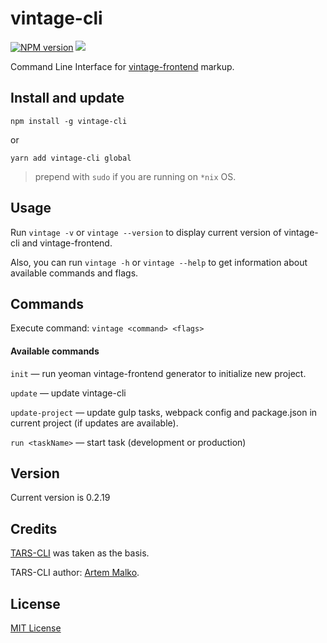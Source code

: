 # vintage-cli

[![NPM version][npm-image]][npm-url]
![][license-url]

Command Line Interface for [vintage-frontend](https://github.com/Vintage-web-production/generator-vintage-frontend) markup.

## Install and update ##

`npm install -g vintage-cli`

or

`yarn add vintage-cli global`

> prepend with `sudo` if you are running on `*nix` OS.

## Usage ##

Run `vintage -v` or `vintage --version` to display current version of vintage-cli and vintage-frontend.

Also, you can run `vintage -h` or `vintage --help` to get information about available commands and flags.

## Commands ##

Execute command: `vintage <command> <flags>`

#### Available commands ####

`init` — run yeoman vintage-frontend generator to initialize new project.

`update` — update vintage-cli

`update-project` — update gulp tasks, webpack config and package.json in current project (if updates are available).

`run <taskName>` — start task (development or production)


## Version ##

Current version is 0.2.19

## Credits ##

[TARS-CLI](https://github.com/tars/tars-cli) was taken as the basis.

TARS-CLI author: [Artem Malko](https://github.com/artem-malko).

## License ##

[MIT License](https://github.com/Vintage-web-production/vintage-cli/blob/master/LICENSE)

[npm-url]: https://www.npmjs.com/package/vintage-cli
[npm-image]: https://badge.fury.io/js/vintage-cli.svg
[license-url]: https://img.shields.io/npm/l/express.svg